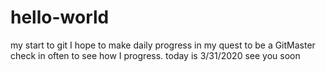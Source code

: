 # hello-world
my start to git
I hope to make daily progress in my quest to be a GitMaster check in often to see how I progress.
today is 3/31/2020 see you soon
